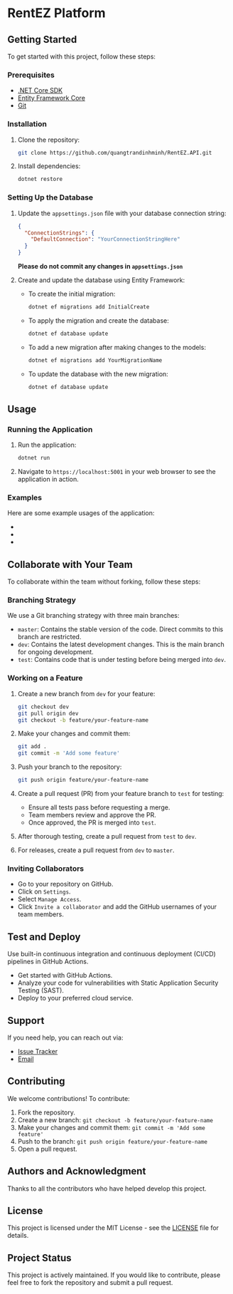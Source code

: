 # RentEZ Platform

## Getting Started

To get started with this project, follow these steps:

### Prerequisites

- [.NET Core SDK](https://dotnet.microsoft.com/download)
- [Entity Framework Core](https://docs.microsoft.com/en-us/ef/core/)
- [Git](https://git-scm.com/)

### Installation

1. Clone the repository:
    ```bash
    git clone https://github.com/quangtrandinhminh/RentEZ.API.git
    ```

2. Install dependencies:
    ```bash
    dotnet restore
    ```

### Setting Up the Database

1. Update the `appsettings.json` file with your database connection string:
    ```json
    {
      "ConnectionStrings": {
        "DefaultConnection": "YourConnectionStringHere"
      }
    }
    ```

    **Please do not commit any changes in `appsettings.json`**

2. Create and update the database using Entity Framework:

    - To create the initial migration:
        ```bash
        dotnet ef migrations add InitialCreate
        ```

    - To apply the migration and create the database:
        ```bash
        dotnet ef database update
        ```

    - To add a new migration after making changes to the models:
        ```bash
        dotnet ef migrations add YourMigrationName
        ```

    - To update the database with the new migration:
        ```bash
        dotnet ef database update
        ```

## Usage

### Running the Application

1. Run the application:
    ```bash
    dotnet run
    ```

2. Navigate to `https://localhost:5001` in your web browser to see the application in action.

### Examples

Here are some example usages of the application:

- 
- 
-


## Collaborate with Your Team

To collaborate within the team without forking, follow these steps:

### Branching Strategy

We use a Git branching strategy with three main branches:

- `master`: Contains the stable version of the code. Direct commits to this branch are restricted.
- `dev`: Contains the latest development changes. This is the main branch for ongoing development.
- `test`: Contains code that is under testing before being merged into `dev`.

### Working on a Feature

1. Create a new branch from `dev` for your feature:
    ```bash
    git checkout dev
    git pull origin dev
    git checkout -b feature/your-feature-name
    ```

2. Make your changes and commit them:
    ```bash
    git add .
    git commit -m 'Add some feature'
    ```

3. Push your branch to the repository:
    ```bash
    git push origin feature/your-feature-name
    ```

4. Create a pull request (PR) from your feature branch to `test` for testing:
    - Ensure all tests pass before requesting a merge.
    - Team members review and approve the PR.
    - Once approved, the PR is merged into `test`.

5. After thorough testing, create a pull request from `test` to `dev`.

6. For releases, create a pull request from `dev` to `master`.

### Inviting Collaborators

- Go to your repository on GitHub.
- Click on `Settings`.
- Select `Manage Access`.
- Click `Invite a collaborator` and add the GitHub usernames of your team members.

## Test and Deploy

Use built-in continuous integration and continuous deployment (CI/CD) pipelines in GitHub Actions.

- Get started with GitHub Actions.
- Analyze your code for vulnerabilities with Static Application Security Testing (SAST).
- Deploy to your preferred cloud service.

## Support

If you need help, you can reach out via:

- [Issue Tracker](https://github.com/quangtrandinhminh/RentEZ.API/issues)
- [Email]()

## Contributing

We welcome contributions! To contribute:

1. Fork the repository.
2. Create a new branch: `git checkout -b feature/your-feature-name`
3. Make your changes and commit them: `git commit -m 'Add some feature'`
4. Push to the branch: `git push origin feature/your-feature-name`
5. Open a pull request.

## Authors and Acknowledgment

Thanks to all the contributors who have helped develop this project.

## License

This project is licensed under the MIT License - see the [LICENSE](LICENSE) file for details.

## Project Status

This project is actively maintained. If you would like to contribute, please feel free to fork the repository and submit a pull request.
